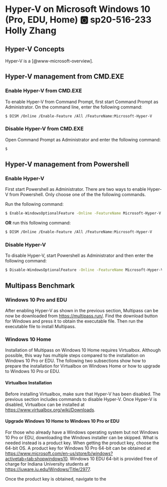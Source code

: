 # Hyper-V on Microsoft Windows 10 (Pro, EDU, Home) :o2: sp20-516-233 Holly Zhang

## Hyper-V Concepts
Hyper-V is a [@www-microsoft-overview].


## Hyper-V management from CMD.EXE

### Enable Hyper-V from CMD.EXE

To enable Hyper-V from Command Prompt, first start Command Prompt as 
Administrator. On the command line, enter the following command:

```bash
$ DISM /Online /Enable-Feature /All /FeatureName:Microsoft-Hyper-V
```

### Disable Hyper-V from CMD.EXE

Open Command Prompt as Administrator and enter the following command:

```bash
$ 
```
 
## Hyper-V management from Powershell

### Enable Hyper-V

First start Powershell as Administrator. There are two ways to enable Hyper-V 
from Powershell. Only choose one of the the following commands. 

Run the following command:
 
```bash
$ Enable-WindowsOptionalFeature -Online -FeatureName Microsoft-Hyper-V -All
```

**OR** run this following command:

```bash
$ DISM /Online /Enable-Feature /All /FeatureName:Microsoft-Hyper-V
```

### Disable Hyper-V

To disable Hyper-V, start Powershell as Administrator and then enter the 
following command:

```bash
$ Disable-WindowsOptionalFeature -Online -FeatureName Microsoft-Hyper-V-Hypervisor 
``` 

## Multipass Benchmark

### Windows 10 Pro and EDU

After enabling Hyper-V as shown in the previous section, Multipass can be now be 
downloaded from <https://multipass.run/>. Find the download button for Windows 
and press it to obtain the executable file. Then run the executable file to 
install Multipass.  

### Windows 10 Home

Installation of Multipass on Windows 10 Home requires Virtualbox. Although 
possible, this way has multiple steps compared to the installation on Windows 10 
Pro or EDU. The following two subsections show how to prepare the installation 
for Virtualbox on Windows Home or how to upgrade to Windows 10 Pro or EDU. 

#### Virtualbox Installation

Before installing Virtualbox, make sure that Hyper-V has been disabled. The 
previous section includes commands to disable Hyper-V. Once Hyper-V is disabled, 
Virtualbox can be installed at <https://www.virtualbox.org/wiki/Downloads>.

#### Upgrade Windows 10 Home to Windows 10 Pro or EDU

For those who already have a Windows operating system but not Windows 10 Pro or 
EDU, downloading the Windows installer can be skipped. What is needed instead is 
a product key. When getting the product key, choose the 64-bit OS. A product key 
for Windows 10 Pro 64-bit can be obtained at 
<https://www.microsoft.com/en-us/store/b/windows?activetab=tab:shopwindows10>. 
Windows 10 EDU 64-bit is provided free of charge for 
Indiana University students at <https://iuware.iu.edu/Windows/Title/2977>.

Once the product key is obtained, navigate to the 
